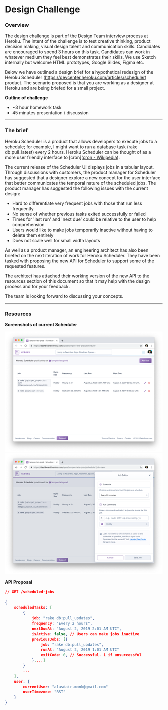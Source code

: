 # Design Challenge

### Overview

The design challenge is part of the Design Team interview process at Heroku. The intent of the challenge is to test creative thinking, product decision making, visual design talent and communication skills.  Candidates are encouraged to spend 3 hours on this task. Candidates can work in whatever medium they feel best demonstrates their skills. We use Sketch internally but welcome HTML prototypes, Google Slides, Figma etc.

Below we have outlined a design brief for a hypothetical redesign of the Heroku Scheduler (https://devcenter.heroku.com/articles/scheduler) product. The scenario proposed is that you are working as a designer at Heroku and are being briefed for a small project.

**Outline of challenge**

* ~3 hour homework task
* 45 minutes presentation / discussion

---

### The brief

Heroku Scheduler is a product that allows developers to execute jobs to a schedule; for example, I might want to run a database task (rake db:pull_latest) every 2 hours. Heroku Scheduler can be thought of as a more user friendly interface to [cron]([cron - Wikipedia](https://en.wikipedia.org/wiki/Cron)).

The current release of the Scheduler UI displays jobs in a tabular layout. Through discussions with customers, the product manager for Scheduler has suggested that a designer explore a new concept for the user interface that better communicates the temporal nature of the scheduled jobs. The product manager has suggested the following issues with the current design:

* Hard to differentiate very frequent jobs with those that run less frequently
* No sense of whether previous tasks exited successfully or failed
* Times for 'last run' and 'next due' could be relative to the user to help comprehension
* Users would like to make jobs temporarily inactive without having to delete them entirely
* Does not scale well for small width layouts

As well as a product manager, an engineering architect has also been briefed on the next iteration of work for Heroku Scheduler. They have been tasked with proposing the new API for Scheduler to support some of the requested features.

The architect has attached their working version of the new API to the resources section of this document so that it may help with the design process and for your feedback.

The team is looking forward to discussing your concepts.

---

### Resources

**Screenshots of current Scheduler**

![](./assets/scheduler1.png)
![](./assets/scheduler2.png)

**API Proposal**
```json
// GET /scheduled-jobs

{
    scheduledTasks: [
        {
            job: "rake db:pull_updates",
            frequency: "Every 2 hours",
            nextDueAt: "August 2, 2019 2:01 AM UTC",
            isActive: false, // Users can make jobs inactive
            previousJobs: [{
                job: "rake db:pull_updates",
                runAt: "August 2, 2019 1:01 AM UTC"
                exitCode: 0, // Successful. 1 if unsuccessful
            },...]
        }
        ...
    ],
    user: {
        currentUser: "alasdair.monk@gmail.com"
        userTimezone: "BST"
    }
}
```

